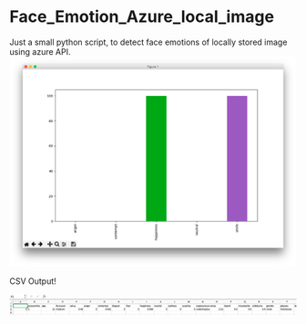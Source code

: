 # Face_Emotion_Azure_local_image
Just a small python script, to detect face emotions of locally stored image using azure API.
![alt text](https://github.com/gtyagioakland/Face_Emotion_Azure_local_image/blob/master/Screen%20Shot%202018-07-11%20at%205.54.19%20PM.png?raw=true)


CSV Output!

![alt text](https://github.com/gtyagioakland/Face_Emotion_Azure_local_image/blob/master/Screen%20Shot%202018-07-11%20at%205.59.51%20PM.png?raw=true)
